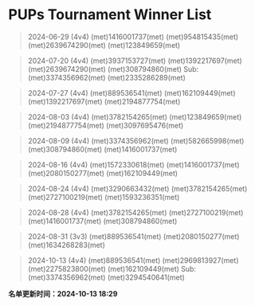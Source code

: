 # PUPs Tournament Winner List
> 2024-06-29 (4v4)
(met)1416001737(met) (met)954815435(met) (met)2639674290(met) (met)123849659(met)

> 2024-07-20 (4v4)
(met)3937153727(met) (met)1392217697(met) (met)2639674290(met) (met)308794860(met) Sub:(met)3374356962(met) (met)2335286289(met)

> 2024-07-27 (4v4)
(met)889536541(met) (met)162109449(met) (met)1392217697(met) (met)2194877754(met)

> 2024-08-03 (4v4)
(met)3782154265(met) (met)123849659(met) (met)2194877754(met) (met)3097695476(met)

> 2024-08-09 (4v4)
(met)3374356962(met) (met)582665998(met) (met)308794860(met) (met)1416001737(met)

> 2024-08-16 (4v4)
(met)1572330618(met) (met)1416001737(met) (met)2080150277(met) (met)162109449(met)

> 2024-08-24 (4v4)
(met)3290663432(met) (met)3782154265(met) (met)2727100219(met) (met)1593236351(met)

> 2024-08-28 (4v4)
(met)3782154265(met) (met)2727100219(met) (met)1416001737(met) (met)308794860(met)

> 2024-08-31 (3v3)
(met)889536541(met) (met)2080150277(met) (met)1634268283(met)

> 2024-10-13 (4v4)
(met)889536541(met) (met)2969813927(met) (met)2275823800(met) (met)162109449(met) Sub:(met)3374356962(met) (met)3294540641(met)


**名单更新时间：2024-10-13 18:29**
